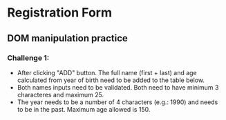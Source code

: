 # Registration Form 

## DOM manipulation practice

### Challenge 1:
-  After clicking "ADD" button. The full name (first + last) and age calculated from year of birth need to be added to the table below.
- Both names inputs need to be validated. Both need to have minimum 3 characteres and maximum 25. 
- The year needs to be a number of 4 characters (e.g.: 1990) and needs to be in the past. Maximum age allowed is 150.

